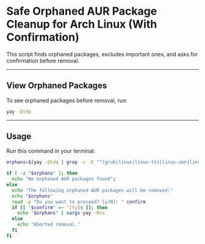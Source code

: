 # Safe Orphaned AUR Package Cleanup for Arch Linux (With Confirmation)

This script finds orphaned packages, excludes important ones, and asks for confirmation before removal.

---

## View Orphaned Packages

To see orphaned packages before removal, run:

```sh
yay -Qtdq
```

---

## Usage

Run this command in your terminal:

```sh
orphans=$(yay -Qtdq | grep -v -E "^(grub|linux|linux-lts|linux-zen|linux-tkg|linux-firmware|systemd|bash|coreutils|glibc|filesystem|util-linux|pacman|binutils|sudo|e2fsprogs|shadow|iproute2|inetutils|netctl|networkmanager|dhcpcd|nss|openssl|gnutls|ca-certificates|libx11|libxcb|xf86-input-libinput|xcb|xorg-server|xorg-xinit|mesa|wayland|wayland-protocols|kbd|mkinitcpio|nano|vim|vi|less|man-db|man-pages|base|base-devel|dbus|udev|zstd|pcre2|gcc-libs|libxkbcommon|seatd|pam|elogind|xdg-utils|xdg-desktop-portal|pipewire|wireplumber|hyprland|swaybg|xdg-desktop-portal-hyprland|accountsservice)$");

if [ -z "$orphans" ]; then
  echo "No orphaned AUR packages found";
else
  echo "The following orphaned AUR packages will be removed:"
  echo "$orphans"
  read -p "Do you want to proceed? [y/N]: " confirm
  if [[ "$confirm" =~ ^[Yy]$ ]]; then
    echo "$orphans" | xargs yay -Rns
  else
    echo "Aborted removal."
  fi
fi
```
